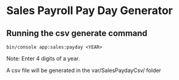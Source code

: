 # Sales Payroll Pay Day Generator

## Running the csv generate command

```bin/console app:sales:payday <YEAR>```

Note: Enter 4 digits of a year.

A csv file will be generated in the var/SalesPaydayCsv/ folder 
